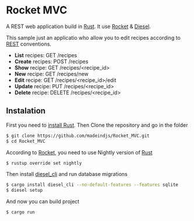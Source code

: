 # Rocket MVC

A REST web application build in [Rust](https://www.rust-lang.org/). It use [Rocket](https://rocket.rs) & [Diesel](http://diesel.rs/).

This sample just an applicatio who allow you to edit recipes according to [REST](https://en.wikipedia.org/wiki/Representational_state_transfer) conventions.

- **List** recipes: GET /recipes 
- **Create** recipes: POST /recipes
- **Show** recipe: GET /recipes/<recipe_id>
- **New** recipe: GET /recipes/new
- **Edit** recipe: GET /recipes/<recipe_id>/edit
- **Update** recipe: PUT /recipes/<recipe_id>
- **Delete** recipe: DELETE /recipes/<recipe_id>

## Instalation

First you need to [install Rust](https://www.rust-lang.org/install.html). Then Clone the repository and go in the folder

~~~bash
$ git clone https://github.com/madeindjs/Rocket_MVC.git
$ cd Rocket_MVC
~~~

According to [Rocket](https://rocket.rs), you need to use Nightly version of [Rust](https://www.rust-lang.org/)

~~~bash
$ rustup override set nightly
~~~

Then install [diesel_cli](https://github.com/diesel-rs/diesel/tree/master/diesel_cli) and run database migrations

~~~bash
$ cargo install diesel_cli --no-default-features --features sqlite
$ diesel setup
~~~

And now you can build project

~~~bash
$ cargo run
~~~

